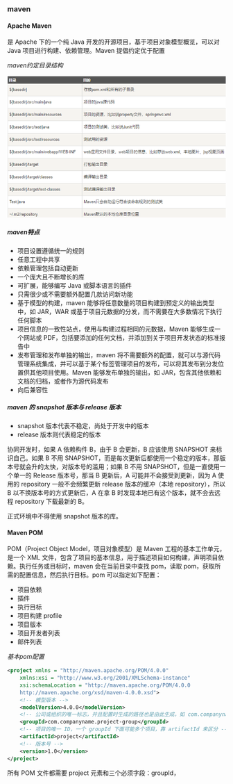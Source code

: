 ### maven

#### Apache Maven

是 Apache 下的一个纯 Java 开发的开源项目，基于项目对象模型概览，可以对 Java 项目进行构建、依赖管理。Maven 提倡约定优于配置

*maven约定目录结构*

![](./Images/maven约定目录结构.png)

##### maven特点

* 项目设置遵循统一的规则
* 任意工程中共享
* 依赖管理包括自动更新
* 一个庞大且不断增长的库
* 可扩展，能够编写 Java 或脚本语言的插件
* 只需很少或不需要额外配置几款访问新功能
* 基于模型的构建，maven 能够将任意数量的项目构建到预定义的输出类型中，如 JAR，WAR 或基于项目元数据的分发，而不需要在大多数情况下执行任何脚本
* 项目信息的一致性站点，使用与构建过程相同的元数据，Maven 能够生成一个网站或 PDF，包括要添加的任何文档，并添加到关于项目开发状态的标准报告中
* 发布管理和发布单独的输出，maven 将不需要额外的配置，就可以与源代码管理系统集成，并可以基于某个标签管理项目的发布，可以将其发布到分发位置供其他项目使用。Maven 能够发布单独的输出，如 JAR，包含其他依赖和文档的归档，或者作为源代码发布
* 向后兼容性

##### maven 的 snapshot 版本与 release 版本

* snapshot 版本代表不稳定，尚处于开发中的版本
* release 版本则代表稳定的版本

协同开发时，如果 A 依赖构件 B，由于 B 会更新，B 应该使用 SNAPSHOT 来标识自己。如果 B 不用 SNAPSHOT，而是每次更新后都使用一个稳定的版本，那版本号就会升的太快，对版本号的滥用；如果 B 不用 SNAPSHOT，但是一直使用一个单一的 Release 版本号，那当 B 更新后，A 可能并不会接受到更新，因为 A 使用的 repository 一般不会频繁更新 release 版本的缓冲（本地 repository），所以 B 以不换版本号的方式更新后，A 在拿 B 时发现本地已有这个版本，就不会去远程 repository 下载最新的 B。

正式环境中不得使用 snapshot 版本的库。

#### Maven POM

POM（Project Object Model，项目对象模型）是 Maven 工程的基本工作单元，是一个 XML 文件，包含了项目的基本信息，用于描述项目如何构建，声明项目依赖。执行任务或目标时，maven 会在当前目录中查找 pom，读取 pom，获取所需的配置信息，然后执行目标。pom 可以指定如下配置：

* 项目依赖
* 插件
* 执行目标
* 项目构建 profile
* 项目版本
* 项目开发者列表
* 邮件列表

*基本pom配置*

```xml
<project xmlns = "http://maven.apache.org/POM/4.0.0"
    xmlns:xsi = "http://www.w3.org/2001/XMLSchema-instance"
    xsi:schemaLocation = "http://maven.apache.org/POM/4.0.0
    http://maven.apache.org/xsd/maven-4.0.0.xsd">
    <!-- 模型版本 -->
    <modelVersion>4.0.0</modelVersion>
    <!-- 公司或组织的唯一标志，并且配置时生成的路径也是由此生成，如 com.companyname.project-group, maven 会将该项目打成 jar 包放本地路径：/com/companyname/project-group -->
    <groupId>com.companyname.project-group</groupId>
    <!-- 项目的唯一 ID，一个 groupId 下面可能多个项目，靠 artifactId 来区分 -->
    <artifactId>project</artifactId>
    <!-- 版本号 -->
    <version>1.0</version>
</project>
```

所有 POM 文件都需要 project 元素和三个必须字段：groupId，

